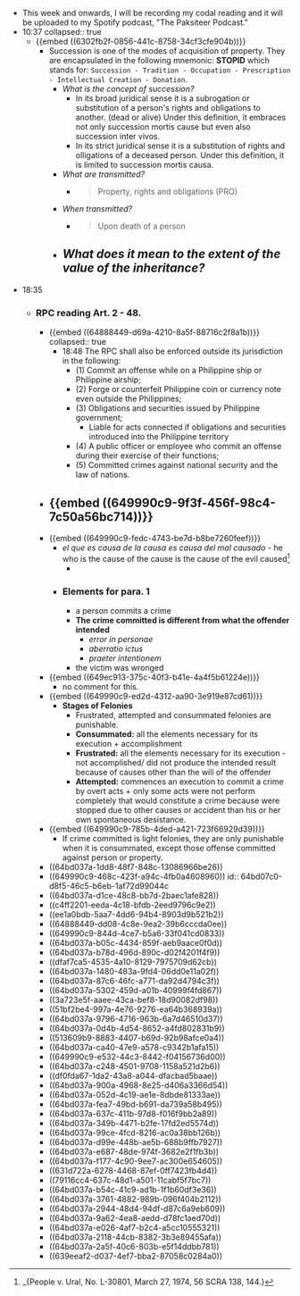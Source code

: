 - This week and onwards, I will be recording my codal reading and it will be uploaded to my Spotify podcast, "The Paksiteer Podcast."
- 10:37
  collapsed:: true
	- {{embed ((6302fb2f-0856-441c-8758-34cf3cfe904b))}}
		- Succession is one of the modes of acquisition of property. They are encapsulated in the following mnemonic: **STOPID** which stands for: `Succession - Tradition - Occupation - Prescription - Intellectual Creation - Donation`.
			- *What is the concept of succession?*
				- In its broad juridical sense it is a subrogation or substitution of a person's rights and obligations to another. (dead or alive) Under this definition, it embraces not only succession mortis cause but even also succession inter vivos.
				- In its strict juridical sense it is a substitution of rights and olligations of a deceased person. Under this definition, it is limited to succession mortis causa.
			- *What are transmitted?*
				- > Property, rights and obligations (PRO)
			- *When transmitted?*
				- > Upon death of a person
			- *What does it mean to the extent of the value of the inheritance?*
				-
- 18:35
	- ### RPC reading Art. 2 - 48.
		- {{embed ((64888449-d69a-4210-8a5f-88716c2f8a1b))}}
		  collapsed:: true
			- 18:48 The RPC shall also be enforced outside its jurisdiction in the following:
				- (1) Commit an offense while on a Philippine ship or Philippine airship;
				- (2) Forge or counterfeit Philippine coin or currency note even outside the Philippines;
				- (3) Obligations and securities issued by Philippine government;
					- Liable for acts connected if obligations and securities introduced into the Philippine territory
				- (4) A public officer or employee who commit an offense during their exercise of their functions;
				- (5) Committed crimes against national security and the law of nations.
		- {{embed ((649990c9-9f3f-456f-98c4-7c50a56bc714))}}
			-
		- {{embed ((649990c9-fedc-4743-be7d-b8be7260feef))}}
			- *el que es causa de la causa es causa del mal causado* - he who is the cause of the cause is the cause of the evil caused[^1]
				- [^1]: _{People v. Ural, No. L-30801, March 27, 1974, 56 SCRA 138, 144.}
			- ### Elements for para. 1
				- a person commits a crime
				- **The crime committed is different from what the offender intended**
					- *error in personae*
					- *aberratio ictus*
					- *praeter intentionem*
				- the victim was wronged
		- {{embed ((649ec913-375c-40f3-b41e-4a4f5b61224e))}}
			- no comment for this.
		- {{embed ((649990c9-ed2d-4312-aa90-3e919e87cd61))}}
			- **Stages of Felonies**
				- Frustrated, attempted and consummated felonies are punishable.
				- **Consummated:** all the elements necessary for its execution + accomplishment
				- **Frustrated:** all the elements necessary for its execution - not accomplished/ did not produce the intended result because of causes other than the will of the offender
				- **Attempted:** commences an execution to commit a crime by overt acts + only some acts were not perform completely that would constitute a crime because were stopped due to other causes or accident than his or her own spontaneous desistance.
		- {{embed ((649990c9-785b-4ded-a421-723f66929d39))}}
			- If crime committed is light felonies, they are only punishable when it is consummated, except those offense committed against person or property.
		- ((64bd037a-1dd8-48f7-848c-13086966be26))
		- ((649990c9-468c-423f-a94c-4fb0a4608960))
		  id:: 64bd07c0-d8f5-46c5-b6eb-1af72d99044c
		- ((64bd037a-d1ce-48c8-bb7d-2baec1afe828))
		- ((c4ff2201-eeda-4c18-bfdb-2eed9796c9e2))
		- ((ee1a0bdb-5aa7-4dd6-94b4-8903d9b521b2))
		- ((64888449-dd08-4c8e-9ea2-39b6cccda0ee))
		- ((649990c9-844d-4ce7-b5a6-33f041cd0833))
		- ((64bd037a-b05c-4434-859f-aeb9aace0f0d))
		- ((64bd037a-b78d-496d-890c-d02f4201f4f9))
		- ((dfaf7ca5-4535-4a10-8129-7975709d62cb))
		- ((64bd037a-1480-483a-9fd4-06dd0e11a02f))
		- ((64bd037a-87c6-46fc-a771-da92d4794c3f))
		- ((64bd037a-5302-459d-a01b-40999f4fd867))
		- ((3a723e5f-aaee-43ca-bef8-18d90082df98))
		- ((51bf2be4-997a-4e76-9276-ea64b368939a))
		- ((64bd037a-9796-4716-963b-6a7d46510d37))
		- ((64bd037a-0d4b-4d54-8652-a4fd802831b9))
		- ((513609b9-8883-4407-b69d-92b98afce0a4))
		- ((64bd037a-ca40-47e9-a578-c9342b1afa15))
		- ((649990c9-e532-44c3-8442-f04156736d00))
		- ((64bd037a-c248-4501-9708-1158a521d2b6))
		- ((df0fda67-1da2-43a8-a044-dfacbad5baae))
		- ((64bd037a-900a-4968-8e25-d406a3366d54))
		- ((64bd037a-052d-4c19-ae1e-8dbde81333ae))
		- ((64bd037a-fea7-49bd-b691-da739a58b495))
		- ((64bd037a-637c-411b-97d8-f016f9bb2a89))
		- ((64bd037a-349b-4471-b2fe-17fd2ed5574d))
		- ((64bd037a-99ce-4fcd-8216-ac0a38bb126b))
		- ((64bd037a-d99e-448b-ae5b-688b9ffb7927))
		- ((64bd037a-e687-48de-974f-3682e2f1fb3b))
		- ((64bd037a-f177-4c90-9ee7-ac300e654605))
		- ((631d722a-6278-4468-87ef-0ff7423fb4d4))
		- ((79116cc4-637c-48d1-a501-11cabf5f7bc7))
		- ((64bd037a-b54c-41c9-ad1b-1f1b60df3e36))
		- ((64bd037a-3761-4882-989b-096f404b2112))
		- ((64bd037a-2944-48d4-94df-d87c6a9eb609))
		- ((64bd037a-9a62-4ea8-aedd-d78fc1aed70d))
		- ((64bd037a-e026-4af7-b2c4-a5cc10555321))
		- ((64bd037a-2118-44cb-8382-3b3e89455afa))
		- ((64bd037a-2a5f-40c6-803b-e5f14ddbb781))
		- ((639eeaf2-d037-4ef7-bba2-87058c0284a0))
